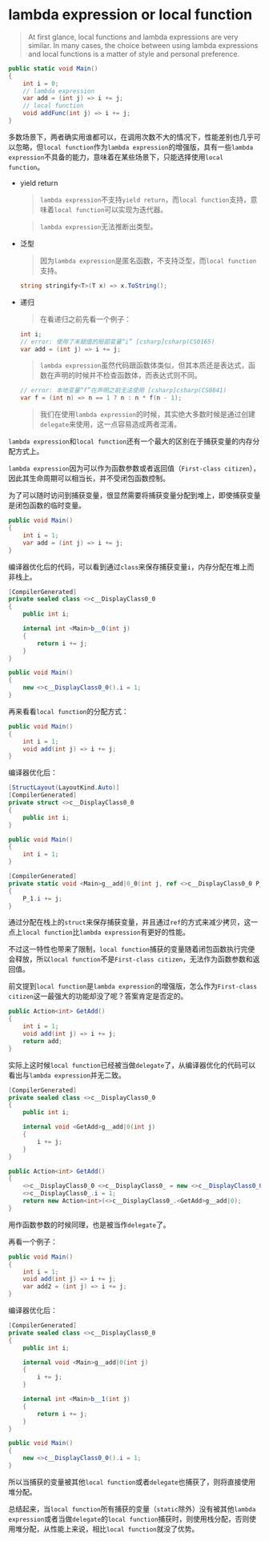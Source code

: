 # lambda expression or local function

> At first glance, local functions and lambda expressions are very similar. In many cases, the choice between using lambda expressions and local functions is a matter of style and personal preference.

```c#
public static void Main()
{
    int i = 0;
    // lambda expression
    var add = (int j) => i += j;
    // local function
    void addFunc(int j) => i += j;
}
```

多数场景下，两者确实用谁都可以，在调用次数不大的情况下，性能差别也几乎可以忽略，但`local function`作为`lambda expression`的增强版，具有一些`lambda expression`不具备的能力，意味着在某些场景下，只能选择使用`local function`。

* yield return
    > `lambda expression`不支持`yield return`，而`local function`支持，意味着`local function`可以实现为迭代器。

    > `lambda expression`无法推断出类型。
* 泛型
    > 因为`lambda expression`是匿名函数，不支持泛型，而`local function`支持。
    ```c#
    string stringify<T>(T x) => x.ToString();
    ```
* 递归
    > 在看递归之前先看一个例子：
    ```c#
    int i;
    // error: 使用了未赋值的局部变量“i” [csharp]csharp(CS0165)
    var add = (int j) => i += j;
    ```

    > `lambda expression`虽然代码跟函数体类似，但其本质还是表达式，函数在声明的时候并不检查函数体，而表达式则不同。
    ```c#
    // error: 本地变量“f”在声明之前无法使用 [csharp]csharp(CS0841)
    var f = (int n) => n == 1 ? n : n * f(n - 1);
    ```

    > 我们在使用`lambda expression`的时候，其实绝大多数时候是通过创建`delegate`来使用，这一点容易造成两者混淆。

`lambda expression`和`local function`还有一个最大的区别在于捕获变量的内存分配方式上。

`lambda expression`因为可以作为函数参数或者返回值（`First-class citizen`），因此其生命周期可以相当长，并不受闭包函数控制。

为了可以随时访问到捕获变量，很显然需要将捕获变量分配到堆上，即使捕获变量是闭包函数的临时变量。
```c#
public void Main()
{
    int i = 1;
    var add = (int j) => i += j;
}
```
编译器优化后的代码，可以看到通过`class`来保存捕获变量`i`，内存分配在堆上而非栈上。
```c#
[CompilerGenerated]
private sealed class <>c__DisplayClass0_0
{
    public int i;

    internal int <Main>b__0(int j)
    {
        return i += j;
    }
}

public void Main()
{
    new <>c__DisplayClass0_0().i = 1;
}
```

再来看看`local function`的分配方式：
```c#
public void Main()
{
    int i = 1;
    void add(int j) => i += j;
}
```
编译器优化后：
```c#
[StructLayout(LayoutKind.Auto)]
[CompilerGenerated]
private struct <>c__DisplayClass0_0
{
    public int i;
}

public void Main()
{
    int i = 1;
}

[CompilerGenerated]
private static void <Main>g__add|0_0(int j, ref <>c__DisplayClass0_0 P_1)
{
    P_1.i += j;
}
```
通过分配在栈上的`struct`来保存捕获变量，并且通过`ref`的方式来减少拷贝，这一点上`local function`比`lambda expression`有更好的性能。

不过这一特性也带来了限制，`local function`捕获的变量随着闭包函数执行完便会释放，所以`local function`不是`First-class citizen`，无法作为函数参数和返回值。

前文提到`local function`是`lambda expression`的增强版，怎么作为`First-class citizen`这一最强大的功能却没了呢？答案肯定是否定的。
```c#
public Action<int> GetAdd()
{
    int i = 1;
    void add(int j) => i += j;
    return add;
}
```
实际上这时候`local function`已经被当做`delegate`了，从编译器优化的代码可以看出与`lambda expression`并无二致。
```c#
[CompilerGenerated]
private sealed class <>c__DisplayClass0_0
{
    public int i;

    internal void <GetAdd>g__add|0(int j)
    {
        i += j;
    }
}

public Action<int> GetAdd()
{
    <>c__DisplayClass0_0 <>c__DisplayClass0_ = new <>c__DisplayClass0_0();
    <>c__DisplayClass0_.i = 1;
    return new Action<int>(<>c__DisplayClass0_.<GetAdd>g__add|0);
}
```
用作函数参数的时候同理，也是被当作`delegate`了。

再看一个例子：
```c#
public void Main()
{
    int i = 1;
    void add(int j) => i += j;
    var add2 = (int j) => i += j;
}
```
编译器优化后：
```c#
[CompilerGenerated]
private sealed class <>c__DisplayClass0_0
{
    public int i;

    internal void <Main>g__add|0(int j)
    {
        i += j;
    }

    internal int <Main>b__1(int j)
    {
        return i += j;
    }
}

public void Main()
{
    new <>c__DisplayClass0_0().i = 1;
}
```
所以当捕获的变量被其他`local function`或者`delegate`也捕获了，则将直接使用堆分配。

总结起来，当`local function`所有捕获的变量（`static`除外）没有被其他`lambda expression`或者当做`delegate`的`local function`捕获时，则使用栈分配，否则使用堆分配，从性能上来说，相比`local function`就没了优势。
